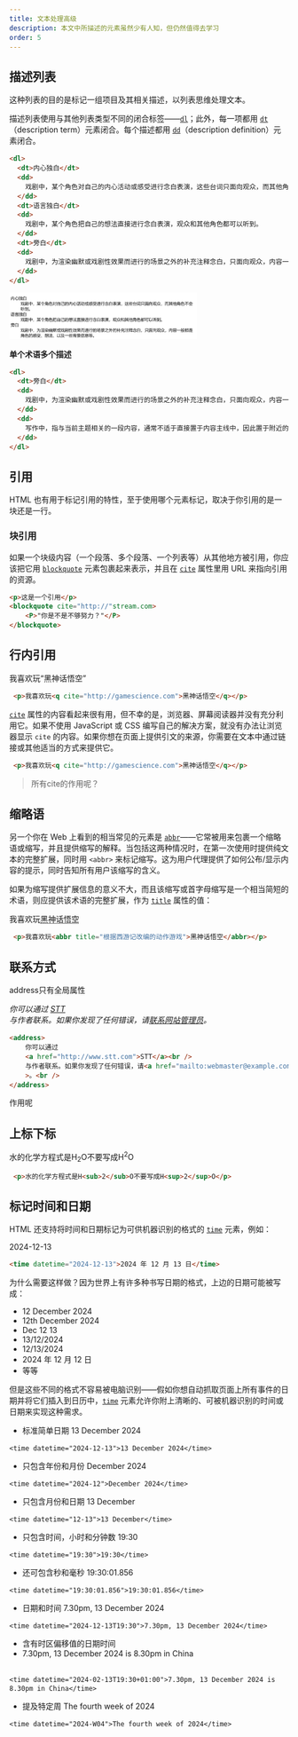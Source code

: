 ```yaml
---
title: 文本处理高级
description: 本文中所描述的元素虽然少有人知，但仍然值得去学习
order: 5
---
```


## 描述列表

这种列表的目的是标记一组项目及其相关描述，以列表思维处理文本。

描述列表使用与其他列表类型不同的闭合标签——[`dl`](https://developer.mozilla.org/zh-CN/docs/Web/HTML/Element/dl)；此外，每一项都用 [`dt`](https://developer.mozilla.org/zh-CN/docs/Web/HTML/Element/dt)（description term）元素闭合。每个描述都用 [`dd`](https://developer.mozilla.org/zh-CN/docs/Web/HTML/Element/dd)（description definition）元素闭合。

```html
<dl>
  <dt>内心独白</dt>
  <dd>
    戏剧中，某个角色对自己的内心活动或感受进行念白表演，这些台词只面向观众，而其他角色不会听到。
  </dd>
  <dt>语言独白</dt>
  <dd>
    戏剧中，某个角色把自己的想法直接进行念白表演，观众和其他角色都可以听到。
  </dd>
  <dt>旁白</dt>
  <dd>
    戏剧中，为渲染幽默或戏剧性效果而进行的场景之外的补充注释念白，只面向观众，内容一般都是角色的感受、想法、以及一些背景信息等。
  </dd>
</dl>
```

<img src="./assets/image-20241217221744429.png" alt="image-20241217221744429" style="zoom: 33%;" />

**单个术语多个描述**

```html
<dl>
  <dt>旁白</dt>
  <dd>
    戏剧中，为渲染幽默或戏剧性效果而进行的场景之外的补充注释念白，只面向观众，内容一般都是角色的感受、想法、以及一些背景信息等。
  </dd>
  <dd>
    写作中，指与当前主题相关的一段内容，通常不适于直接置于内容主线中，因此置于附近的其他位置（通常位于主线内容旁边一个文本框内）。
  </dd>
</dl>
```

## 引用

HTML 也有用于标记引用的特性，至于使用哪个元素标记，取决于你引用的是一块还是一行。

### 块引用

如果一个块级内容（一个段落、多个段落、一个列表等）从其他地方被引用，你应该把它用 [`blockquote`](https://decveloper.mozilla.org/zh-CN/docs/Web/HTML/Element/blockquote) 元素包裹起来表示，并且在 [`cite`](https://developer.mozilla.org/zh-CN/docs/Web/HTML/Element/blockquote#cite) 属性里用 URL 来指向引用的资源。

```html
<p>这是一个引用</p>
<blockquote cite="http://"stream.com>
    <P>"你是不是不够努力？"</P>
</blockquote>
```

## 行内引用

 <p>我喜欢玩<q cite="http://gamescience.com">黑神话悟空</q></p>

```html
 <p>我喜欢玩<q cite="http://gamescience.com">黑神话悟空</q></p>
```

[`cite`](https://developer.mozilla.org/zh-CN/docs/Web/HTML/Element/blockquote#cite) 属性的内容看起来很有用，但不幸的是，浏览器、屏幕阅读器并没有充分利用它。如果不使用 JavaScript 或 CSS 编写自己的解决方案，就没有办法让浏览器显示 `cite` 的内容。如果你想在页面上提供引文的来源，你需要在文本中通过链接或其他适当的方式来提供它。

```html
 <p>我喜欢玩<q cite="http://gamescience.com">黑神话悟空</q></p>
```

> 所有cite的作用呢？

## 缩略语

另一个你在 Web 上看到的相当常见的元素是 [`abbr`](https://developer.mozilla.org/zh-CN/docs/Web/HTML/Element/abbr)——它常被用来包裹一个缩略语或缩写，并且提供缩写的解释。当包括这两种情况时，在第一次使用时提供纯文本的完整扩展，同时用 `<abbr>` 来标记缩写。这为用户代理提供了如何公布/显示内容的提示，同时告知所有用户该缩写的含义。

如果为缩写提供扩展信息的意义不大，而且该缩写或首字母缩写是一个相当简短的术语，则应提供该术语的完整扩展，作为 [`title`](https://developer.mozilla.org/zh-CN/docs/Web/HTML/Global_attributes#title) 属性的值：

 <p>我喜欢玩<abbr title="根据西游记改编的动作游戏">黑神话悟空</abbr></p>

```html
 <p>我喜欢玩<abbr title="根据西游记改编的动作游戏">黑神话悟空</abbr></p>
```

## 联系方式

address只有全局属性

<address>
    你可以通过
    <a href="http://www.stt.com">STT</a><br />
    与作者联系。如果你发现了任何错误，请<a href="mailto:webmaster@example.com">联系网站管理员</a
    >。<br />
</address>

```html
<address>
    你可以通过
    <a href="http://www.stt.com">STT</a><br />
    与作者联系。如果你发现了任何错误，请<a href="mailto:webmaster@example.com">联系网站管理员</a
    >。<br />
</address>
```

作用呢

## 上标下标

 <p>水的化学方程式是H<sub>2</sub>O不要写成H<sup>2</sup>O</p>

```html
 <p>水的化学方程式是H<sub>2</sub>O不要写成H<sup>2</sup>O</p>
```

## 标记时间和日期

HTML 还支持将时间和日期标记为可供机器识别的格式的 [`time`](https://developer.mozilla.org/zh-CN/docs/Web/HTML/Element/time) 元素，例如：

<time datetime="2024-12-13">2024-12-13</time>

```html
<time datetime="2024-12-13">2024 年 12 月 13 日</time>
```

为什么需要这样做？因为世界上有许多种书写日期的格式，上边的日期可能被写成：

- 12 December 2024
- 12th  December  2024
- Dec 12 13
- 13/12/2024
- 12/13/2024
- 2024 年 12 月 12 日
- 等等

但是这些不同的格式不容易被电脑识别——假如你想自动抓取页面上所有事件的日期并将它们插入到日历中，[`time`](https://developer.mozilla.org/zh-CN/docs/Web/HTML/Element/time) 元素允许你附上清晰的、可被机器识别的时间或日期来实现这种需求。

- 标准简单日期
  <time datetime="2024-12-13">13 December 2024</time>

```
<time datetime="2024-12-13">13 December 2024</time>
```

- 只包含年份和月份
  <time datetime="2024-12">December 2024</time>

```
<time datetime="2024-12">December 2024</time>
```

- 只包含月份和日期
  <time datetime="12-13">13 December</time>

```
<time datetime="12-13">13 December</time>
```

- 只包含时间，小时和分钟数
  <time datetime="19:30">19:30</time>

```
<time datetime="19:30">19:30</time>
```

- 还可包含秒和毫秒
  <time datetime="19:30:01.856">19:30:01.856</time>

```
<time datetime="19:30:01.856">19:30:01.856</time>
```

- 日期和时间
  <time datetime="2024-12-13T19:30">7.30pm, 13 December 2024</time>

```
<time datetime="2024-12-13T19:30">7.30pm, 13 December 2024</time>
```

- 含有时区偏移值的日期时间
- <time datetime="2024-02-13T19:30+01:00">7.30pm, 13 December 2024 is 8.30pm in China</time>

```

<time datetime="2024-02-13T19:30+01:00">7.30pm, 13 December 2024 is 8.30pm in China</time>
```

- 提及特定周
  <time datetime="2024-W04">The fourth week of 2024</time>

```
<time datetime="2024-W04">The fourth week of 2024</time>
```
